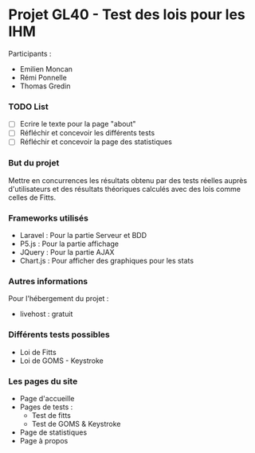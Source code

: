 # Projet GL40 - Test des lois pour les IHM

Participants :
- Emilien Moncan
- Rémi Ponnelle
- Thomas Gredin

### TODO List

- [ ] Ecrire le texte pour la page "about"
- [ ] Réfléchir et concevoir les différents tests
- [ ] Réfléchir et concevoir la page des statistiques
 
### But du projet

Mettre en concurrences les résultats obtenu par des tests réelles auprès d'utilisateurs
et des résultats théoriques calculés avec des lois comme celles de Fitts.

### Frameworks utilisés

- Laravel : Pour la partie Serveur et BDD
- P5.js : Pour la partie affichage
- JQuery : Pour la partie AJAX
- Chart.js : Pour afficher des graphiques pour les stats

### Autres informations

Pour l'hébergement du projet :
- livehost : gratuit

### Différents tests possibles

- Loi de Fitts
- Loi de GOMS - Keystroke

### Les pages du site

- Page d'accueille
- Pages de tests :
    - Test de fitts
    - Test de GOMS & Keystroke
- Page de statistiques
- Page à propos